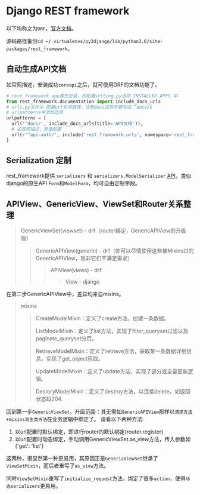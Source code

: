 # Django REST framework

以下均称之为`DRF`，[官方文档](https://www.django-rest-framework.org/)。

源码路径备份`cd ~/.virtualenvs/py3django/lib/python3.6/site-packages/rest_framework`。

## 自动生成API文档

如官网描述，安装成功`coreapi`之后，就可使用DRF的文档功能了。

```py
# rest_framework app要先安装，即配置setting.py选项 INSTALLED_APPS 中
from rest_framework.documentation import include_docs_urls
# urls.py文件中 配置url访问路径，注意docs正则不要写成 ^docs/$
# urlpatterns中添加选项
urlpatterns = [
  url('^docs/', include_docs_urls(title='API文档')),
  # 如官网描述，登录配置
  url(r'^api-auth/', include('rest_framework.urls', namespace='rest_framework')),
]
```

## Serialization 定制

rest_framework提供 `serializers` 和 `serializers.ModelSerializer` [API](https://www.django-rest-framework.org/tutorial/1-serialization/)，类似django的原生API `Form`和`ModelForm`，均可自由定制字段。

## APIView、GenericView、ViewSet和Router关系整理

> GenericViewSet(viewset)   - drf（router绑定，GenericAPIView的升级版）
>> GenericAPIView(generic)  - drf（你可以尽情使用这些被Mixins过的GenericAPIView，除非它们不满足需求）
>>> APIView(views)          - drf
>>>> View                   - django

在第二步GenericAPIView中，差异均来自mixins。

> mixins
>> CreateModelMixin：定义了create方法，创建一条数据。
>>> 
>> ListModelMixin：定义了list方法，实现了filter_queryset过滤以及paginate_queryset分页。
>>> 
>> RetrieveModelMixin：定义了retrieve方法，获取某一条数据详细信息，实现了get_object获取。
>>> 
>> UpdateModelMixin：定义了update方法，实现了部分或全量更新逻辑。
>>> 
>> DestoryModelMixin：定义了destroy方法，以连接delete，如返回状态码204.
>>> 
回到第一步`GenericViewSet`。升级范围：其无需如`GenericAPIView`那样以`请求方法+mixins派生类方法`在业务逻辑中绑定了。
请看以下两种方法:

1. 以url配置时默认绑定，即进行router的默认绑定(router.register)
2. 以url配置时动态绑定，手动调用GenericViewSet.as_view方法，传入参数如{'get': 'list'}

这两种，很显然第一种更易用，其原因正是`GenericViewSet`继承了`ViewSetMixin`，而后者重写了`as_view`方法。

同时`ViewSetMixin`重写了`initialize_request`方法，绑定了很多`action`，使得`动态serializers`更易用。
